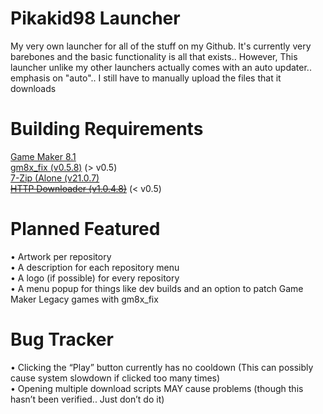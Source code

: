 # Pikakid98 Launcher
My very own launcher for all of the stuff on my Github. It's currently very barebones and the basic functionality is all that exists.. However, This launcher unlike my other launchers actually comes with an auto updater.. emphasis on "auto".. I still have to manually upload the files that it downloads

# Building Requirements

[Game Maker 8.1](https://archive.org/details/GameMaker81)
\
[gm8x_fix (v0.5.8)](https://github.com/skyfloogle/gm8x_fix/releases/tag/v0.5.8) (> v0.5)
\
[7-Zip (Alone (v21.0.7)](https://www.7-zip.org/a/7z2107-extra.7z)
\
~~[HTTP Downloader (v1.0.4.8)](https://github.com/erickutcher/httpdownloader/releases/v1.0.4.8)~~ (< v0.5)

# Planned Featured

• Artwork per repository
\
• A description for each repository menu
\
• A logo (if possible) for every repository
\
• A menu popup for things like dev builds and an option to patch Game Maker Legacy games with gm8x_fix


# Bug Tracker

• Clicking the “Play” button currently has no cooldown (This can possibly cause system slowdown if clicked too many times)
\
• Opening multiple download scripts MAY cause problems (though this hasn’t been verified.. Just don’t do it)

